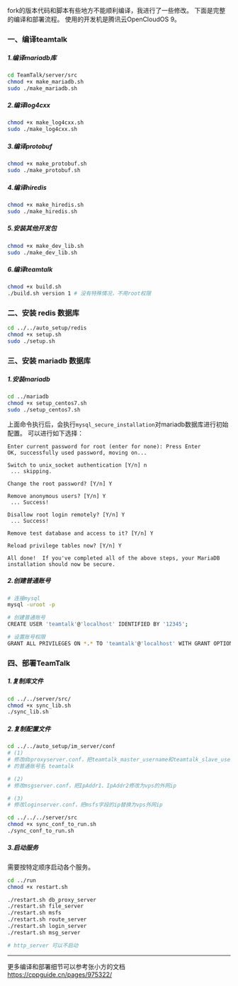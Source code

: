 fork的版本代码和脚本有些地方不能顺利编译，我进行了一些修改。
下面是完整的编译和部署流程。
使用的开发机是腾讯云OpenCloudOS 9。

### 一、编译teamtalk
##### 1.编译mariadb库
```bash
cd TeamTalk/server/src
chmod +x make_mariadb.sh
sudo ./make_mariadb.sh
```
##### 2.编译log4cxx
```bash
chmod +x make_log4cxx.sh
sudo ./make_log4cxx.sh
```

##### 3.编译protobuf
```bash
chmod +x make_protobuf.sh
sudo ./make_protobuf.sh
```

##### 4.编译hiredis
```bash
chmod +x make_hiredis.sh
sudo ./make_hiredis.sh
```

##### 5.安装其他开发包
```bash
chmod +x make_dev_lib.sh
sudo ./make_dev_lib.sh
```
##### 6.编译teamtalk
```bash
chmod +x build.sh
./build.sh version 1 # 没有特殊情况，不用root权限
```

### 二、安装 redis 数据库

```bash
cd ../../auto_setup/redis
chmod +x setup.sh
sudo ./setup.sh
```

### 三、安装 mariadb 数据库
##### 1.安装mariadb

```bash
cd ../mariadb
chmod +x setup_centos7.sh
sudo ./setup_centos7.sh
```

上面命令执行后，会执行`mysql_secure_installation`对mariadb数据库进行初始配置。
可以进行如下选择：
```
Enter current password for root (enter for none): Press Enter
OK, successfully used password, moving on...

Switch to unix_socket authentication [Y/n] n
 ... skipping.

Change the root password? [Y/n] Y

Remove anonymous users? [Y/n] Y
 ... Success!

Disallow root login remotely? [Y/n] Y
 ... Success!

Remove test database and access to it? [Y/n] Y

Reload privilege tables now? [Y/n] Y

All done!  If you've completed all of the above steps, your MariaDB
installation should now be secure.
```

##### 2.创建普通账号
```bash
# 连接mysql
mysql -uroot -p

# 创建普通账号
CREATE USER 'teamtalk'@'localhost' IDENTIFIED BY '12345';

# 设置账号权限
GRANT ALL PRIVILEGES ON *.* TO 'teamtalk'@'localhost' WITH GRANT OPTION;
```

### 四、部署TeamTalk

##### 1.复制库文件
```bash
cd ../../server/src/
chmod +x sync_lib.sh
./sync_lib.sh
```

##### 2.复制配置文件
```bash
cd ../../auto_setup/im_server/conf
# (1)
# 修改dbproxyserver.conf，把teamtalk_master_username和teamtalk_slave_username的值改成上边创建
# 的普通账号名 teamtalk

# (2)
# 修改msgserver.conf，把IpAddr1、IpAddr2修改为vps的外网ip

# (3)
# 修改loginserver.conf，把msfs字段的ip替换为vps外网ip

cd ../../../server/src
chmod +x sync_conf_to_run.sh
./sync_conf_to_run.sh
```

##### 3.启动服务
需要按特定顺序启动各个服务。

```bash
cd ../run
chmod +x restart.sh

./restart.sh db_proxy_server
./restart.sh file_server
./restart.sh msfs
./restart.sh route_server
./restart.sh login_server
./restart.sh msg_server

# http_server 可以不启动
```

---

更多编译和部署细节可以参考张小方的文档 https://cppguide.cn/pages/975322/